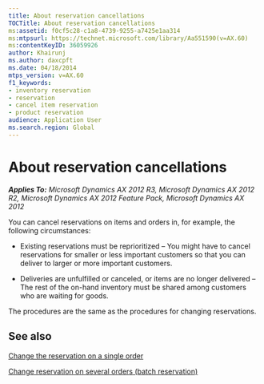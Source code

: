 ```yaml
---
title: About reservation cancellations
TOCTitle: About reservation cancellations
ms:assetid: f0cf5c28-c1a8-4739-9255-a7425e1aa314
ms:mtpsurl: https://technet.microsoft.com/library/Aa551590(v=AX.60)
ms:contentKeyID: 36059926
author: Khairunj
ms.author: daxcpft
ms.date: 04/18/2014
mtps_version: v=AX.60
f1_keywords:
- inventory reservation
- reservation
- cancel item reservation
- product reservation
audience: Application User
ms.search.region: Global
---
```


# About reservation cancellations 


_**Applies To:** Microsoft Dynamics AX 2012 R3, Microsoft Dynamics AX 2012 R2, Microsoft Dynamics AX 2012 Feature Pack, Microsoft Dynamics AX 2012_

You can cancel reservations on items and orders in, for example, the following circumstances:

  - Existing reservations must be reprioritized – You might have to cancel reservations for smaller or less important customers so that you can deliver to larger or more important customers.

  - Deliveries are unfulfilled or canceled, or items are no longer delivered – The rest of the on-hand inventory must be shared among customers who are waiting for goods.

The procedures are the same as the procedures for changing reservations.

## See also

[Change the reservation on a single order](change-the-reservation-on-a-single-order.md)

[Change reservation on several orders (batch reservation)](change-reservation-on-several-orders-batch-reservation.md)

  


